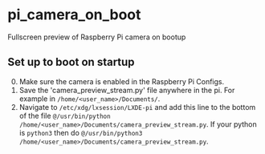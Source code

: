 # pi_camera_on_boot
Fullscreen preview of Raspberry Pi camera on bootup

## Set up to boot on startup
0. Make sure the camera is enabled in the Raspberry Pi Configs.
1. Save the 'camera_preview_stream.py' file anywhere in the pi. For example in `/home/<user_name>/Documents/`.
2. Navigate to `/etc/xdg/lxsession/LXDE-pi` and add this line to the bottom of the file `@/usr/bin/python /home/<user_name>/Documents/camera_preview_stream.py`. If your python is `python3` then do `@/usr/bin/python3 /home/<user_name>/Documents/camera_preview_stream.py`.
